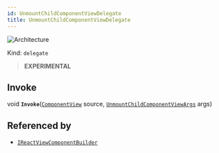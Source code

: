 ```yaml
---
id: UnmountChildComponentViewDelegate
title: UnmountChildComponentViewDelegate
---
```


![Architecture](https://img.shields.io/badge/architecture-new_only-blue)

Kind: `delegate`

> **EXPERIMENTAL**

## Invoke
void **`Invoke`**([`ComponentView`](ComponentView) source, [`UnmountChildComponentViewArgs`](UnmountChildComponentViewArgs) args)

## Referenced by
- [`IReactViewComponentBuilder`](IReactViewComponentBuilder)
